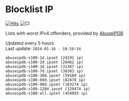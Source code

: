 # Blocklist IP

[![Hits](https://hits.seeyoufarm.com/api/count/incr/badge.svg?url=https%3A%2F%2Fgithub.com%2Fborestad%2Fblocklist-ip%2F&count_bg=%2379C83D&title_bg=%23555555&icon=&icon_color=%23E7E7E7&title=hits&edge_flat=false)](https://hits.seeyoufarm.com)  ![CI](https://img.shields.io/github/workflow/status/borestad/blocklist-ip/CI?style=flat-square)

Lists with worst IPv4 offenders, provided by [AbuseIPDB](https://www.abuseipdb.com/)

<!-- FOOTER-PLACEHOLDER -->
Updated every 5 hours<br>
Last update: `2024-01-16 - 10:20:14`
```
abuseipdb-s100-1d.ipset (24191 ip)
abuseipdb-s100-2d.ipset (28462 ip)
abuseipdb-s100-3d.ipset (31367 ip)
abuseipdb-s100-7d.ipset (38303 ip)
abuseipdb-s100-30d.ipset (59160 ip)
abuseipdb-s100-60d.ipset (82478 ip)
abuseipdb-s100-90d.ipset (103274 ip)
abuseipdb-s100-120d.ipset (129474 ip)
abuseipdb-s100-all.ipset (454093 ip)
```
